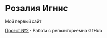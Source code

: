 

# Розалия Игнис
Мой первый сайт

[Проект №2](https://rozalia-ignis.github.io/project2/src/ "Мой второй сайт") - Работа с репозиториемна GitHub
